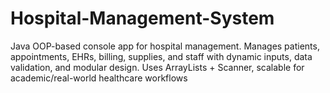 # Hospital-Management-System
Java OOP-based console app for hospital management. Manages patients, appointments, EHRs, billing, supplies, and staff with dynamic inputs, data validation, and modular design. Uses ArrayLists + Scanner, scalable for academic/real-world healthcare workflows
